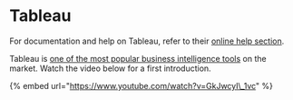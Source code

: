 # Tableau

For documentation and help on Tableau, refer to their [online help section](https://onlinehelp.tableau.com/current/pro/desktop/en-us/default.htm).

Tableau is [one of the most popular business intelligence tools](https://www.tableau.com/de-de/about/blog/2017/2/tableau-five-years-leader-gartners-magic-quadrant-analytics-66133) on the market. Watch the video below for a first introduction.

{% embed url="https://www.youtube.com/watch?v=GkJwcyI\_1vc" %}

